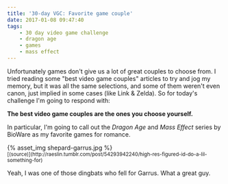 ```yaml
---
title: '30-day VGC: Favorite game couple'
date: 2017-01-08 09:47:40
tags:
    - 30 day video game challenge
    - dragon age
    - games
    - mass effect
---
```

Unfortunately games don't give us a lot of great couples to choose from. I tried reading some "best video game couples" articles to try and jog my memory, but it was all the same selections, and some of them weren't even canon, just implied in some cases (like Link & Zelda). So for today's challenge I'm going to respond with:

**The best video game couples are the ones you choose yourself.**

In particular, I'm going to call out the _Dragon Age_ and _Mass Effect_ series by BioWare as my favorite games for romance.

<p>{% asset_img shepard-garrus.jpg %}<br><small>[(source)](http://raeslin.tumblr.com/post/54293942240/high-res-figured-id-do-a-lil-something-for)</small></p>

Yeah, I was one of those dingbats who fell for Garrus. What a great guy.